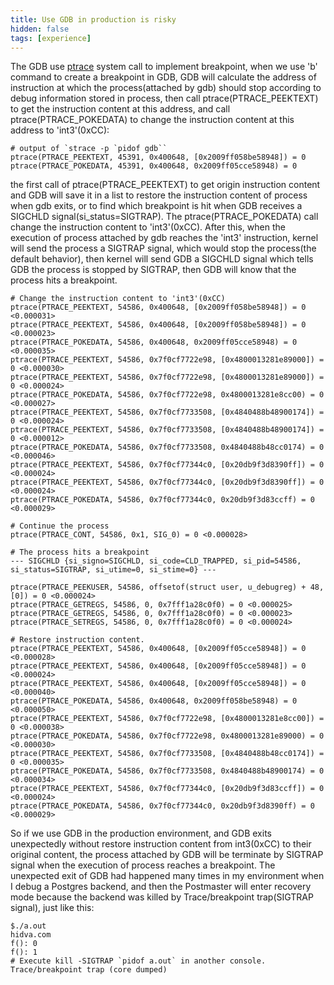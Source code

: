 ```yaml
---
title: Use GDB in production is risky
hidden: false
tags: [experience]
---
```


The GDB use [ptrace](http://man7.org/linux/man-pages/man2/ptrace.2.html) system call to implement breakpoint, when we use 'b' command to create a breakpoint in GDB, GDB will calculate the address of instruction at which the process(attached by gdb) should stop according to debug information stored in process, then call ptrace(PTRACE_PEEKTEXT) to get the instruction content at this address, and call ptrace(PTRACE_POKEDATA) to change the instruction content at this address to 'int3'(0xCC):

```
# output of `strace -p `pidof gdb``
ptrace(PTRACE_PEEKTEXT, 45391, 0x400648, [0x2009ff058be58948]) = 0
ptrace(PTRACE_POKEDATA, 45391, 0x400648, 0x2009ff05cce58948) = 0 
```

the first call of ptrace(PTRACE_PEEKTEXT) to get origin instruction content and GDB will save it in a list to restore the instruction content of process when gdb exits, or to find which breakpoint is hit when GDB receives a SIGCHLD signal(si_status=SIGTRAP). The ptrace(PTRACE_POKEDATA) call change the instruction content to 'int3'(0xCC). After this, when the execution of process attached by gdb reaches the 'int3' instruction, kernel will send the process a SIGTRAP signal, which would stop the process(the default behavior), then kernel will send GDB a SIGCHLD signal which tells GDB the process is stopped by SIGTRAP, then GDB will know that the process hits a breakpoint.

```
# Change the instruction content to 'int3'(0xCC)
ptrace(PTRACE_PEEKTEXT, 54586, 0x400648, [0x2009ff058be58948]) = 0 <0.000031>
ptrace(PTRACE_PEEKTEXT, 54586, 0x400648, [0x2009ff058be58948]) = 0 <0.000023>
ptrace(PTRACE_POKEDATA, 54586, 0x400648, 0x2009ff05cce58948) = 0 <0.000035>
ptrace(PTRACE_PEEKTEXT, 54586, 0x7f0cf7722e98, [0x4800013281e89000]) = 0 <0.000030>
ptrace(PTRACE_PEEKTEXT, 54586, 0x7f0cf7722e98, [0x4800013281e89000]) = 0 <0.000024>
ptrace(PTRACE_POKEDATA, 54586, 0x7f0cf7722e98, 0x4800013281e8cc00) = 0 <0.000027>
ptrace(PTRACE_PEEKTEXT, 54586, 0x7f0cf7733508, [0x4840488b48900174]) = 0 <0.000024>
ptrace(PTRACE_PEEKTEXT, 54586, 0x7f0cf7733508, [0x4840488b48900174]) = 0 <0.000012>
ptrace(PTRACE_POKEDATA, 54586, 0x7f0cf7733508, 0x4840488b48cc0174) = 0 <0.000046>
ptrace(PTRACE_PEEKTEXT, 54586, 0x7f0cf77344c0, [0x20db9f3d8390ff]) = 0 <0.000024>
ptrace(PTRACE_PEEKTEXT, 54586, 0x7f0cf77344c0, [0x20db9f3d8390ff]) = 0 <0.000024>
ptrace(PTRACE_POKEDATA, 54586, 0x7f0cf77344c0, 0x20db9f3d83ccff) = 0 <0.000029>

# Continue the process
ptrace(PTRACE_CONT, 54586, 0x1, SIG_0) = 0 <0.000028>

# The process hits a breakpoint
--- SIGCHLD {si_signo=SIGCHLD, si_code=CLD_TRAPPED, si_pid=54586, si_status=SIGTRAP, si_utime=0, si_stime=0} ---

ptrace(PTRACE_PEEKUSER, 54586, offsetof(struct user, u_debugreg) + 48, [0]) = 0 <0.000024>
ptrace(PTRACE_GETREGS, 54586, 0, 0x7fff1a28c0f0) = 0 <0.000025>
ptrace(PTRACE_GETREGS, 54586, 0, 0x7fff1a28c0f0) = 0 <0.000023>
ptrace(PTRACE_SETREGS, 54586, 0, 0x7fff1a28c0f0) = 0 <0.000024>

# Restore instruction content.
ptrace(PTRACE_PEEKTEXT, 54586, 0x400648, [0x2009ff05cce58948]) = 0 <0.000028>
ptrace(PTRACE_PEEKTEXT, 54586, 0x400648, [0x2009ff05cce58948]) = 0 <0.000024>
ptrace(PTRACE_PEEKTEXT, 54586, 0x400648, [0x2009ff05cce58948]) = 0 <0.000040>
ptrace(PTRACE_POKEDATA, 54586, 0x400648, 0x2009ff058be58948) = 0 <0.000050>
ptrace(PTRACE_PEEKTEXT, 54586, 0x7f0cf7722e98, [0x4800013281e8cc00]) = 0 <0.000038>
ptrace(PTRACE_POKEDATA, 54586, 0x7f0cf7722e98, 0x4800013281e89000) = 0 <0.000030>
ptrace(PTRACE_PEEKTEXT, 54586, 0x7f0cf7733508, [0x4840488b48cc0174]) = 0 <0.000035>
ptrace(PTRACE_POKEDATA, 54586, 0x7f0cf7733508, 0x4840488b48900174) = 0 <0.000034>
ptrace(PTRACE_PEEKTEXT, 54586, 0x7f0cf77344c0, [0x20db9f3d83ccff]) = 0 <0.000024>
ptrace(PTRACE_POKEDATA, 54586, 0x7f0cf77344c0, 0x20db9f3d8390ff) = 0 <0.000029>
```

So if we use GDB in the production environment, and GDB exits unexpectedly without restore instruction content from int3(0xCC) to their original content, the process attached by GDB will be terminate by SIGTRAP signal when the execution of process reaches a breakpoint. The unexpected exit of GDB had happened many times in my environment when I debug a Postgres backend, and then the Postmaster will enter recovery mode because the backend was killed by Trace/breakpoint trap(SIGTRAP signal), just like this:

```
$./a.out 
hidva.com
f(): 0
f(): 1
# Execute kill -SIGTRAP `pidof a.out` in another console.
Trace/breakpoint trap (core dumped)
```